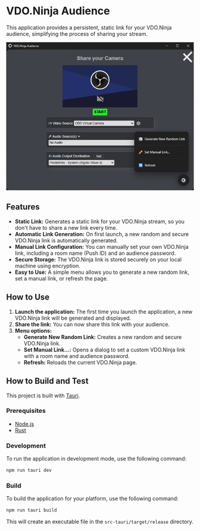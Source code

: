 # VDO.Ninja Audience

This application provides a persistent, static link for your VDO.Ninja audience, simplifying the process of sharing your stream.

![App Screenshot](app_screenshot.png)

## Features

* **Static Link:** Generates a static link for your VDO.Ninja stream, so you don't have to share a new link every time.
* **Automatic Link Generation:** On first launch, a new random and secure VDO.Ninja link is automatically generated.
* **Manual Link Configuration:** You can manually set your own VDO.Ninja link, including a room name (Push ID) and an audience password.
* **Secure Storage:** The VDO.Ninja link is stored securely on your local machine using encryption.
* **Easy to Use:** A simple menu allows you to generate a new random link, set a manual link, or refresh the page.

## How to Use

1. **Launch the application:** The first time you launch the application, a new VDO.Ninja link will be generated and displayed.
2. **Share the link:** You can now share this link with your audience.
3. **Menu options:**
   * **Generate New Random Link:** Creates a new random and secure VDO.Ninja link.
   * **Set Manual Link...:** Opens a dialog to set a custom VDO.Ninja link with a room name and audience password.
   * **Refresh:** Reloads the current VDO.Ninja page.

## How to Build and Test

This project is built with [Tauri](https://tauri.app/).

### Prerequisites

* [Node.js](https://nodejs.org/)
* [Rust](https://www.rust-lang.org/)

### Development

To run the application in development mode, use the following command:

```bash
npm run tauri dev
```

### Build

To build the application for your platform, use the following command:

```bash
npm run tauri build
```

This will create an executable file in the `src-tauri/target/release` directory.
